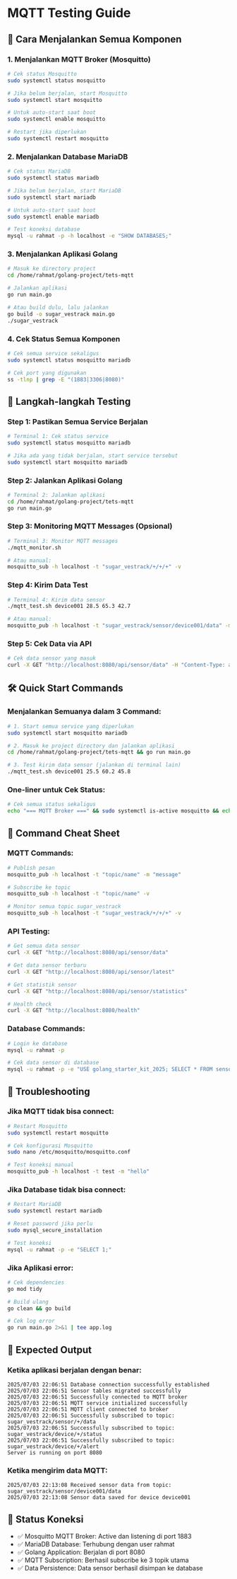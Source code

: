 # MQTT Testing Guide

## 🚀 Cara Menjalankan Semua Komponen

### 1. Menjalankan MQTT Broker (Mosquitto)
```bash
# Cek status Mosquitto
sudo systemctl status mosquitto

# Jika belum berjalan, start Mosquitto
sudo systemctl start mosquitto

# Untuk auto-start saat boot
sudo systemctl enable mosquitto

# Restart jika diperlukan
sudo systemctl restart mosquitto
```

### 2. Menjalankan Database MariaDB
```bash
# Cek status MariaDB
sudo systemctl status mariadb

# Jika belum berjalan, start MariaDB
sudo systemctl start mariadb

# Untuk auto-start saat boot
sudo systemctl enable mariadb

# Test koneksi database
mysql -u rahmat -p -h localhost -e "SHOW DATABASES;"
```

### 3. Menjalankan Aplikasi Golang
```bash
# Masuk ke directory project
cd /home/rahmat/golang-project/tets-mqtt

# Jalankan aplikasi
go run main.go

# Atau build dulu, lalu jalankan
go build -o sugar_vestrack main.go
./sugar_vestrack
```

### 4. Cek Status Semua Komponen
```bash
# Cek semua service sekaligus
sudo systemctl status mosquitto mariadb

# Cek port yang digunakan
ss -tlnp | grep -E "(1883|3306|8080)"
```

## 🔧 Langkah-langkah Testing

### Step 1: Pastikan Semua Service Berjalan
```bash
# Terminal 1: Cek status service
sudo systemctl status mosquitto mariadb

# Jika ada yang tidak berjalan, start service tersebut
sudo systemctl start mosquitto mariadb
```

### Step 2: Jalankan Aplikasi Golang
```bash
# Terminal 2: Jalankan aplikasi
cd /home/rahmat/golang-project/tets-mqtt
go run main.go
```

### Step 3: Monitoring MQTT Messages (Opsional)
```bash
# Terminal 3: Monitor MQTT messages
./mqtt_monitor.sh

# Atau manual:
mosquitto_sub -h localhost -t "sugar_vestrack/+/+/+" -v
```

### Step 4: Kirim Data Test
```bash
# Terminal 4: Kirim data sensor
./mqtt_test.sh device001 28.5 65.3 42.7

# Atau manual:
mosquitto_pub -h localhost -t "sugar_vestrack/sensor/device001/data" -m '{"deviceId":"device001","temperature":28.5,"humidity":65.3,"soilMoisture":42.7,"timestamp":1720027620}'
```

### Step 5: Cek Data via API
```bash
# Cek data sensor yang masuk
curl -X GET "http://localhost:8080/api/sensor/data" -H "Content-Type: application/json"
```

## 🛠️ Quick Start Commands

### Menjalankan Semuanya dalam 3 Command:
```bash
# 1. Start semua service yang diperlukan
sudo systemctl start mosquitto mariadb

# 2. Masuk ke project directory dan jalankan aplikasi
cd /home/rahmat/golang-project/tets-mqtt && go run main.go

# 3. Test kirim data sensor (jalankan di terminal lain)
./mqtt_test.sh device001 25.5 60.2 45.8
```

### One-liner untuk Cek Status:
```bash
# Cek semua status sekaligus
echo "=== MQTT Broker ===" && sudo systemctl is-active mosquitto && echo "=== Database ===" && sudo systemctl is-active mariadb && echo "=== Ports ===" && ss -tlnp | grep -E "(1883|3306|8080)"
```

## 📱 Command Cheat Sheet

### MQTT Commands:
```bash
# Publish pesan
mosquitto_pub -h localhost -t "topic/name" -m "message"

# Subscribe ke topic
mosquitto_sub -h localhost -t "topic/name" -v

# Monitor semua topic sugar_vestrack
mosquitto_sub -h localhost -t "sugar_vestrack/+/+/+" -v
```

### API Testing:
```bash
# Get semua data sensor
curl -X GET "http://localhost:8080/api/sensor/data"

# Get data sensor terbaru
curl -X GET "http://localhost:8080/api/sensor/latest"

# Get statistik sensor
curl -X GET "http://localhost:8080/api/sensor/statistics"

# Health check
curl -X GET "http://localhost:8080/health"
```

### Database Commands:
```bash
# Login ke database
mysql -u rahmat -p

# Cek data sensor di database
mysql -u rahmat -p -e "USE golang_starter_kit_2025; SELECT * FROM sensor_data ORDER BY created_at DESC LIMIT 5;"
```

## 🚨 Troubleshooting

### Jika MQTT tidak bisa connect:
```bash
# Restart Mosquitto
sudo systemctl restart mosquitto

# Cek konfigurasi Mosquitto
sudo nano /etc/mosquitto/mosquitto.conf

# Test koneksi manual
mosquitto_pub -h localhost -t test -m "hello"
```

### Jika Database tidak bisa connect:
```bash
# Restart MariaDB
sudo systemctl restart mariadb

# Reset password jika perlu
sudo mysql_secure_installation

# Test koneksi
mysql -u rahmat -p -e "SELECT 1;"
```

### Jika Aplikasi error:
```bash
# Cek dependencies
go mod tidy

# Build ulang
go clean && go build

# Cek log error
go run main.go 2>&1 | tee app.log
```

## 🎯 Expected Output

### Ketika aplikasi berjalan dengan benar:
```
2025/07/03 22:06:51 Database connection successfully established
2025/07/03 22:06:51 Sensor tables migrated successfully
2025/07/03 22:06:51 Successfully connected to MQTT broker
2025/07/03 22:06:51 MQTT service initialized successfully
2025/07/03 22:06:51 MQTT client connected to broker
2025/07/03 22:06:51 Successfully subscribed to topic: sugar_vestrack/sensor/+/data
2025/07/03 22:06:51 Successfully subscribed to topic: sugar_vestrack/device/+/status
2025/07/03 22:06:51 Successfully subscribed to topic: sugar_vestrack/device/+/alert
Server is running on port 8080
```

### Ketika mengirim data MQTT:
```
2025/07/03 22:13:08 Received sensor data from topic: sugar_vestrack/sensor/device001/data
2025/07/03 22:13:08 Sensor data saved for device device001
```

## 🎉 Status Koneksi
- ✅ Mosquitto MQTT Broker: Active dan listening di port 1883
- ✅ MariaDB Database: Terhubung dengan user rahmat
- ✅ Golang Application: Berjalan di port 8080
- ✅ MQTT Subscription: Berhasil subscribe ke 3 topik utama
- ✅ Data Persistence: Data sensor berhasil disimpan ke database
